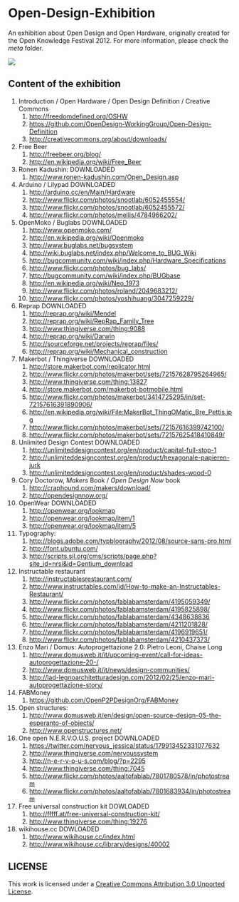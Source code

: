Open-Design-Exhibition
======================

An exhibition about Open Design and Open Hardware, originally created for the Open Knowledge Festival 2012. For more information, please check the *meta* folder.

<img src="https://raw.github.com/openp2pdesign/Open-Design-Exhibition/master/meta/open.design_definition_storyboard.png">


Content of the exhibition
-------------------------

1. Introduction / Open Hardware / Open Design Definition / Creative Commons
	1. http://freedomdefined.org/OSHW
	2. https://github.com/OpenDesign-WorkingGroup/Open-Design-Definition
	3. http://creativecommons.org/about/downloads/
2. Free Beer
	1. http://freebeer.org/blog/
	2. http://en.wikipedia.org/wiki/Free_Beer
3. Ronen Kadushin: DOWNLOADED
	1. http://www.ronen-kadushin.com/Open_Design.asp
4. Arduino / Lilypad DOWNLOADED
	1. http://arduino.cc/en/Main/Hardware
	2. http://www.flickr.com/photos/snootlab/6052455554/
	3. http://www.flickr.com/photos/snootlab/6052455572/
	4. http://www.flickr.com/photos/mellis/4784966202/
5. OpenMoko / Buglabs DOWNLOADED
	1. http://www.openmoko.com/
	2. http://en.wikipedia.org/wiki/Openmoko
	3. http://www.buglabs.net/bugsystem
	4. http://wiki.buglabs.net/index.php/Welcome_to_BUG_Wiki
	5. http://bugcommunity.com/wiki/index.php/Hardware_Specifications
	6. http://www.flickr.com/photos/bug_labs/
	7. http://bugcommunity.com/wiki/index.php/BUGbase
	8. http://en.wikipedia.org/wiki/Neo_1973
	9. http://www.flickr.com/photos/roland/2049683212/
	10. http://www.flickr.com/photos/yoshihuang/3047259229/
6. Reprap DOWNLOADED
	1. http://reprap.org/wiki/Mendel
	2. http://reprap.org/wiki/RepRap_Family_Tree
	3. http://www.thingiverse.com/thing:9088
	4. http://reprap.org/wiki/Darwin
	5. http://sourceforge.net/projects/reprap/files/
	6. http://reprap.org/wiki/Mechanical_construction
7. Makerbot / Thingiverse DOWNLOADED
	1. http://store.makerbot.com/replicator.html
	2. http://www.flickr.com/photos/makerbot/sets/72157628795264965/ 
	3. http://www.thingiverse.com/thing:13827 
	4. http://store.makerbot.com/makerbot-botmobile.html 
	5. http://www.flickr.com/photos/makerbot/3414725295/in/set-72157616391890906/
	6. http://en.wikipedia.org/wiki/File:MakerBot_ThingOMatic_Bre_Pettis.jpg
	7. http://www.flickr.com/photos/makerbot/sets/72157616399742100/
	8. http://www.flickr.com/photos/makerbot/sets/72157625418410849/
8. Unlimited Design Contest DOWNLOADED
	1. http://unlimiteddesigncontest.org/en/product/capital-full-stop-1
	2. http://unlimiteddesigncontest.org/en/product/hexagonale-papieren-jurk
	3. http://unlimiteddesigncontest.org/en/product/shades-wood-0
9. Cory Doctorow, *Makers* Book / *Open Design Now* book
	1. http://craphound.com/makers/download/
	2. http://opendesignnow.org/
10. OpenWear DOWNLOADED
	1. http://openwear.org/lookmap
	2. http://openwear.org/lookmap/item/1
	3. http://openwear.org/lookmap/item/5
11. Typography: 
	1. http://blogs.adobe.com/typblography/2012/08/source-sans-pro.html
	2. http://font.ubuntu.com/
	3. http://scripts.sil.org/cms/scripts/page.php?site_id=nrsi&id=Gentium_download
12. Instructable restaurant
	1. http://instructablesrestaurant.com/
	2. http://www.instructables.com/id/How-to-make-an-Instructables-Restaurant/
	3. http://www.flickr.com/photos/fablabamsterdam/4195059349/
	4. http://www.flickr.com/photos/fablabamsterdam/4195825898/
	5. http://www.flickr.com/photos/fablabamsterdam/4348638836
	6. http://www.flickr.com/photos/fablabamsterdam/4211201828/
	7. http://www.flickr.com/photos/fablabamsterdam/4196919651/
	8. http://www.flickr.com/photos/fablabamsterdam/4210437373/
13. Enzo Mari / Domus: Autoprogettazione 2.0: Pietro Leoni, Chaise Long
	1. http://www.domusweb.it/it/upcoming-event/call-for-ideas-autoprogettazione-20-/
	2. http://www.domusweb.it/it/news/design-communities/
	3. http://lad-legnoarchitetturadesign.com/2012/02/25/enzo-mari-autoprogettazione-story/
14. FABMoney
	1. https://github.com/OpenP2PDesignOrg/FABMoney
15. Open structures:
	1. http://www.domusweb.it/en/design/open-source-design-05-the-esperanto-of-objects/
	2. http://www.openstructures.net/
16. One open N.E.R.V.O.U.S. project DOWNLOADED
	1. https://twitter.com/nervous_jessica/status/179913452331077632
	2. http://www.thingiverse.com/nervoussystem
	3. http://n-e-r-v-o-u-s.com/blog/?p=2295
	4. http://www.thingiverse.com/thing:7045
	5. http://www.flickr.com/photos/aaltofablab/7801780578/in/photostream
	6. http://www.flickr.com/photos/aaltofablab/7801683934/in/photostream
17. Free universal construction kit DOWLOADED
	1. http://fffff.at/free-universal-construction-kit/
	2. http://www.thingiverse.com/thing:19276
18. wikihouse.cc DOWLOADED
	1. http://www.wikihouse.cc/index.html
	2. http://www.wikihouse.cc/library/designs/40002
	
	
LICENSE
-------

This work is licensed under a [Creative Commons Attribution 3.0 Unported License](http://creativecommons.org/licenses/by/3.0/deed.en_US).
